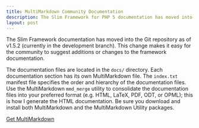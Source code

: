 ```yaml
---
title: MultiMarkdown Community Documentation
description: The Slim Framework for PHP 5 documentation has moved into the core Git repository and is written in MultiMarkdown format
layout: post
---
```


The Slim Framework documentation has moved into the Git repository as of v1.5.2 (currently in the development branch). This change makes it easy for the community to suggest additions or changes to the framework documentation.

The documentation files are located in the `docs/` directory. Each documentation section has its own MultiMarkdown file. The `index.txt` manifest file specifies the order and hierarchy of the documentation files. Use the MultiMarkdown `mmd_merge` utility to consolidate the documentation files into your preferred format (e.g. HTML, LaTeX, PDF, ODT, or OPML); this is how I generate the HTML documentation. Be sure you download and install both MultiMarkdown and the MultiMarkdown Utility packages.

[Get MultiMarkdown](https://github.com/fletcher/peg-multimarkdown/downloads/)
